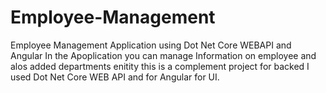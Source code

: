 # Employee-Management
Employee Management Application using Dot Net Core WEBAPI and Angular
In the Apoplication you can manage Information on employee and alos added departments enitity this is a complement project for backed I used Dot Net Core WEB API and for Angular for UI.
